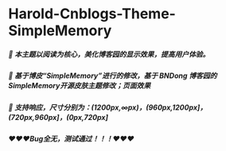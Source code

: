 # Harold-Cnblogs-Theme-SimpleMemory
##### 📖 本主题以阅读为核心，美化博客园的显示效果，提高用户体验。

##### 🍰 基于博皮“SimpleMemory”进行的修改，基于 BNDong 博客园的SimpleMemory开源皮肤主题修改；页面效果

##### 🧀 支持响应，尺寸分别为：(1200px,∞px)，(960px,1200px]，(720px,960px]，(0px,720px]

##### ❤❤❤Bug全无，测试通过！！！❤❤❤
